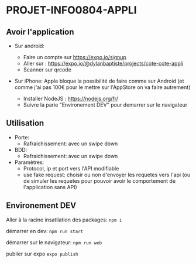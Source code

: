 # PROJET-INFO0804-APPLI


## Avoir l'application
- Sur android:
	- Faire un compte sur https://expo.io/signup
	- Aller sur : https://expo.io/@dylanbaptiste/projects/cote-cote-appli
	- Scanner sur qrcode

- Sur iPhone:
Apple bloque la possibilité de faire comme sur Android (et comme j'ai pas 100€ pour le mettre sur l'AppStore on va faire autrement)
	- Installer NodeJS : https://nodejs.org/fr/
	- Suivre la parie "Environement DEV" pour demarrer sur le navigateur


## Utilisation

- Porte:
	- Rafraichissement: avec un swipe down
- BDD:
	- Rafraichissement: avec un swipe down
- Paramètres:
	- Protocol, ip et port vers l'API modifiable
	- use fake request: choisir ou non d'envoyer les requetes vers l'api (ou de simuler les requetes pour pouvoir avoir le comportement de l'application sans API)

## Environement DEV
Aller à la racine 
insatllation des packages:
`npm i`

démarrer en dev:
`npm run start`

démarrer sur le navigateur:
`npm run web`

publier sur expo
`expo publish`